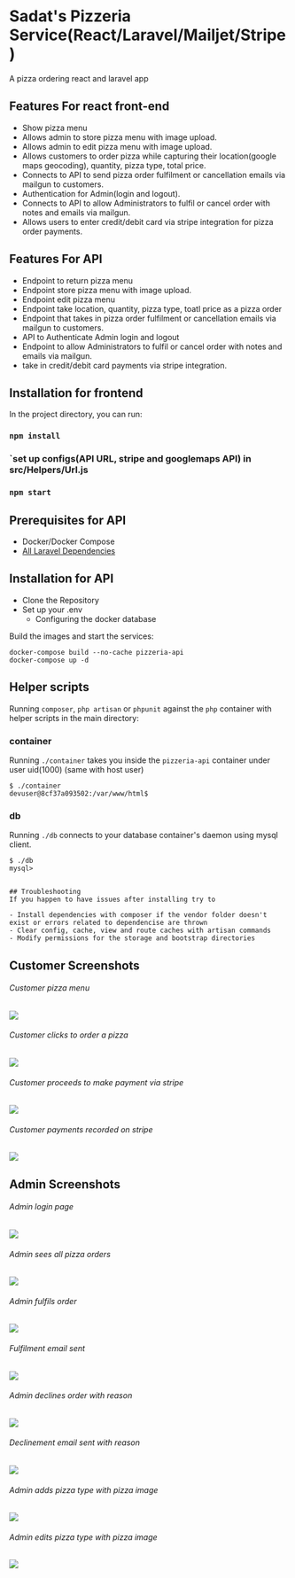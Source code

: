 # Sadat's Pizzeria Service(React/Laravel/Mailjet/Stripe)
A pizza ordering react and laravel app
## Features For react front-end
- Show pizza menu
- Allows admin to store pizza menu with image upload.
- Allows admin to edit pizza menu with image upload.
- Allows customers to order pizza while capturing their location(google maps geocoding), quantity, pizza type, total price.
- Connects to API to send pizza order fulfilment or cancellation emails via mailgun to customers.
- Authentication for Admin(login and logout).
- Connects to API to allow Administrators to fulfil or cancel order with notes and emails via mailgun.
- Allows users to enter credit/debit card via stripe integration for pizza order payments.

## Features For API
- Endpoint to return pizza menu
- Endpoint store pizza menu with image upload.
- Endpoint edit pizza menu
- Endpoint take location, quantity, pizza type, toatl price as a pizza order
- Endpoint that takes in pizza order fulfilment or cancellation emails via mailgun to customers.
- API to Authenticate Admin login and logout
-  Endpoint to allow Administrators to fulfil or cancel order with notes and emails via mailgun.
- take in credit/debit card payments via stripe integration.

## Installation for frontend

In the project directory, you can run:

### `npm install`
### `set up configs(API URL, stripe and googlemaps API) in src/Helpers/Url.js
### `npm start`



## Prerequisites for API
- Docker/Docker Compose
- [All Laravel Dependencies](https://laravel.com/docs/7.4#server-requirements)

## Installation for API
* Clone the Repository
* Set up your .env
    - Configuring the docker database

Build the images and start the services:
```
docker-compose build --no-cache pizzeria-api
docker-compose up -d
```

## Helper scripts
Running `composer`, `php artisan` or `phpunit` against the `php` container with helper scripts in the main directory:

### container
Running `./container` takes you inside the `pizzeria-api` container under user uid(1000) (same with host user)
```
$ ./container
devuser@8cf37a093502:/var/www/html$
```
### db
Running `./db` connects to your database container's daemon using mysql client.
```
$ ./db
mysql>


## Troubleshooting
If you happen to have issues after installing try to

- Install dependencies with composer if the vendor folder doesn't exist or errors related to dependencise are thrown
- Clear config, cache, view and route caches with artisan commands
- Modify permissions for the storage and bootstrap directories
```
<h2 id="screenshots">Customer Screenshots</h2>

<h6> Customer pizza menu </h6>

![](screenshots/pizza_menu.png)

<h6> Customer clicks to order a pizza </h6>

![](screenshots/pizza_ordering.png)

<h6> Customer proceeds to make payment via stripe </h6>

![](screenshots/stripe_checkout.png)

<h6> Customer payments recorded on stripe </h6>

![](screenshots/stripe.png)


<h2 id="screenshots">Admin Screenshots</h2>

<h6> Admin login page </h6>

![](screenshots/admin_login.png)

<h6> Admin sees all pizza orders </h6>

![](screenshots/pizza_orders.png)

<h6> Admin fulfils order </h6>

![](screenshots/fulfil_pizza_order.png)

<h6> Fulfilment email sent </h6>

![](screenshots/fulfilled_email.png)

<h6> Admin declines order with reason </h6>

![](screenshots/decline_pizza_order.png)

<h6> Declinement email sent with reason </h6>

![](screenshots/decline_email.png)

<h6> Admin adds pizza type with pizza image </h6>

![](screenshots/add_pizza_type.png)

<h6> Admin edits pizza type with pizza image </h6>

![](screenshots/edit_pizza_type.png)

